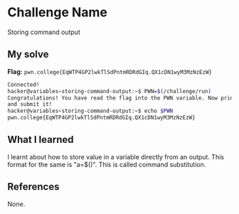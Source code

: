 # Challenge Name
Storing command output 

## My solve
**Flag:** `pwn.college{EqWTP4GP2lwkTlSdPntmRDRdGIq.QX1cDN1wyM3MzNzEzW}`

```bash
Connected!
hacker@variables~storing-command-output:~$ PWN=$(/challenge/run)
Congratulations! You have read the flag into the PWN variable. Now print it out
and submit it!
hacker@variables~storing-command-output:~$ echo $PWN
pwn.college{EqWTP4GP2lwkTlSdPntmRDRdGIq.QX1cDN1wyM3MzNzEzW}
```

## What I learned
I learnt about how to store value in a variable directly from an output. This format for the same is "a=$()". This is called command substitution. 

## References 
None.
